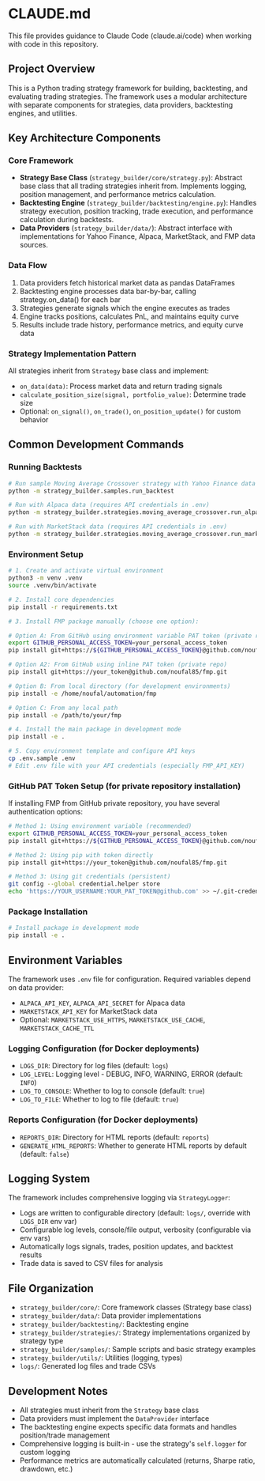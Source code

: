 # CLAUDE.md

This file provides guidance to Claude Code (claude.ai/code) when working with code in this repository.

## Project Overview

This is a Python trading strategy framework for building, backtesting, and evaluating trading strategies. The framework uses a modular architecture with separate components for strategies, data providers, backtesting engines, and utilities.

## Key Architecture Components

### Core Framework
- **Strategy Base Class** (`strategy_builder/core/strategy.py`): Abstract base class that all trading strategies inherit from. Implements logging, position management, and performance metrics calculation.
- **Backtesting Engine** (`strategy_builder/backtesting/engine.py`): Handles strategy execution, position tracking, trade execution, and performance calculation during backtests.
- **Data Providers** (`strategy_builder/data/`): Abstract interface with implementations for Yahoo Finance, Alpaca, MarketStack, and FMP data sources.

### Data Flow
1. Data providers fetch historical market data as pandas DataFrames
2. Backtesting engine processes data bar-by-bar, calling strategy.on_data() for each bar
3. Strategies generate signals which the engine executes as trades
4. Engine tracks positions, calculates PnL, and maintains equity curve
5. Results include trade history, performance metrics, and equity curve data

### Strategy Implementation Pattern
All strategies inherit from `Strategy` base class and implement:
- `on_data(data)`: Process market data and return trading signals
- `calculate_position_size(signal, portfolio_value)`: Determine trade size
- Optional: `on_signal()`, `on_trade()`, `on_position_update()` for custom behavior

## Common Development Commands

### Running Backtests
```bash
# Run sample Moving Average Crossover strategy with Yahoo Finance data
python -m strategy_builder.samples.run_backtest

# Run with Alpaca data (requires API credentials in .env)
python -m strategy_builder.strategies.moving_average_crossover.run_alpaca_backtest

# Run with MarketStack data (requires API credentials in .env)
python -m strategy_builder.strategies.moving_average_crossover.run_marketstack_backtest
```

### Environment Setup
```bash
# 1. Create and activate virtual environment
python3 -m venv .venv
source .venv/bin/activate

# 2. Install core dependencies
pip install -r requirements.txt

# 3. Install FMP package manually (choose one option):

# Option A: From GitHub using environment variable PAT token (private repo)
export GITHUB_PERSONAL_ACCESS_TOKEN=your_personal_access_token
pip install git+https://${GITHUB_PERSONAL_ACCESS_TOKEN}@github.com/noufal85/fmp.git

# Option A2: From GitHub using inline PAT token (private repo)
pip install git+https://your_token@github.com/noufal85/fmp.git

# Option B: From local directory (for development environments)
pip install -e /home/noufal/automation/fmp

# Option C: From any local path
pip install -e /path/to/your/fmp

# 4. Install the main package in development mode
pip install -e .

# 5. Copy environment template and configure API keys
cp .env.sample .env
# Edit .env file with your API credentials (especially FMP_API_KEY)
```

### GitHub PAT Token Setup (for private repository installation)
If installing FMP from GitHub private repository, you have several authentication options:
```bash
# Method 1: Using environment variable (recommended)
export GITHUB_PERSONAL_ACCESS_TOKEN=your_personal_access_token
pip install git+https://${GITHUB_PERSONAL_ACCESS_TOKEN}@github.com/noufal85/fmp.git

# Method 2: Using pip with token directly
pip install git+https://your_token@github.com/noufal85/fmp.git

# Method 3: Using git credentials (persistent)
git config --global credential.helper store
echo 'https://YOUR_USERNAME:YOUR_PAT_TOKEN@github.com' >> ~/.git-credentials
```

### Package Installation
```bash
# Install package in development mode
pip install -e .
```

## Environment Variables
The framework uses `.env` file for configuration. Required variables depend on data provider:
- `ALPACA_API_KEY`, `ALPACA_API_SECRET` for Alpaca data
- `MARKETSTACK_API_KEY` for MarketStack data  
- Optional: `MARKETSTACK_USE_HTTPS`, `MARKETSTACK_USE_CACHE`, `MARKETSTACK_CACHE_TTL`

### Logging Configuration (for Docker deployments)
- `LOGS_DIR`: Directory for log files (default: `logs`)
- `LOG_LEVEL`: Logging level - DEBUG, INFO, WARNING, ERROR (default: `INFO`)
- `LOG_TO_CONSOLE`: Whether to log to console (default: `true`)
- `LOG_TO_FILE`: Whether to log to file (default: `true`)

### Reports Configuration (for Docker deployments)
- `REPORTS_DIR`: Directory for HTML reports (default: `reports`)
- `GENERATE_HTML_REPORTS`: Whether to generate HTML reports by default (default: `false`)

## Logging System
The framework includes comprehensive logging via `StrategyLogger`:
- Logs are written to configurable directory (default: `logs/`, override with `LOGS_DIR` env var)
- Configurable log levels, console/file output, verbosity (configurable via env vars)
- Automatically logs signals, trades, position updates, and backtest results
- Trade data is saved to CSV files for analysis

## File Organization
- `strategy_builder/core/`: Core framework classes (Strategy base class)
- `strategy_builder/data/`: Data provider implementations
- `strategy_builder/backtesting/`: Backtesting engine
- `strategy_builder/strategies/`: Strategy implementations organized by strategy type
- `strategy_builder/samples/`: Sample scripts and basic strategy examples
- `strategy_builder/utils/`: Utilities (logging, types)
- `logs/`: Generated log files and trade CSVs

## Development Notes
- All strategies must inherit from the `Strategy` base class
- Data providers must implement the `DataProvider` interface
- The backtesting engine expects specific data formats and handles position/trade management
- Comprehensive logging is built-in - use the strategy's `self.logger` for custom logging
- Performance metrics are automatically calculated (returns, Sharpe ratio, drawdown, etc.)